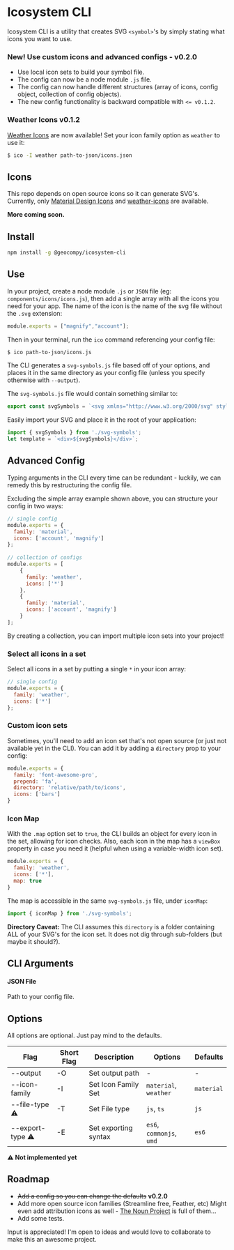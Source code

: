# Icosystem CLI

Icosystem CLI is a utility that creates SVG `<symbol>`'s by simply stating what icons you want to use.

### New! Use custom icons and advanced configs - v0.2.0

- Use local icon sets to build your symbol file.
- The config can now be a node module `.js` file.
- The config can now handle different structures (array of icons, config object, collection of config objects).
- The new config functionality is backward compatible with `<= v0.1.2`.

### Weather Icons v0.1.2

[Weather Icons](https://github.com/erikflowers/weather-icons/) are now available! Set your icon family option as `weather` to use it:

```bash
$ ico -I weather path-to-json/icons.json
```

## Icons

This repo depends on open source icons so it can generate SVG's. Currently, only [Material Design Icons](https://materialdesignicons.com/) and [weather-icons](https://github.com/erikflowers/weather-icons/) are available.

**More coming soon.**

## Install
```bash
npm install -g @geocompy/icosystem-cli
```

## Use

In your project, create a node module `.js` or `JSON` file (eg: `components/icons/icons.js`), then add a single array with all the icons you need for your app. The name of the icon is the name of the svg file without the `.svg` extension:

```javascript
module.exports = ["magnify","account"];
```

Then in your terminal, run the `ico` command referencing your config file:

```bash
$ ico path-to-json/icons.js
```

The CLI generates a `svg-symbols.js` file based off of your options, and places it in the same directory as your config file (unless you specify otherwise with `--output`).

The `svg-symbols.js` file would contain something similar to:

```typescript
export const svgSymbols = `<svg xmlns="http://www.w3.org/2000/svg" style="display: none;"><symbol id="magnify">...</symbol><symbol id="account">...</symbol></svg>`;
```

Easily import your SVG and place it in the root of your application:

```javascript
import { svgSymbols } from './svg-symbols';
let template = `<div>${svgSymbols}</div>`;
```

## Advanced Config

Typing arguments in the CLI every time can be redundant - luckily, we can remedy this by restructuring the config file.

Excluding the simple array example shown above, you can structure your config in two ways:

```javascript
// single config
module.exports = {
  family: 'material',
  icons: ['account', 'magnify']
};
 
// collection of configs
module.exports = [
    {
      family: 'weather',
      icons: ['*']
    },
    {
      family: 'material',
      icons: ['account', 'magnify']
    }
];
```

By creating a collection, you can import multiple icon sets into your project!

### Select all icons in a set

Select all icons in a set by putting a single `*` in your icon array:

```javascript
// single config
module.exports = {
  family: 'weather',
  icons: ['*']
};
```

### Custom icon sets

Sometimes, you'll need to add an icon set that's not open source (or just not available yet in the CLI).
You can add it by adding a `directory` prop to your config:

```javascript
module.exports = {
  family: 'font-awesome-pro',
  prepend: 'fa',
  directory: 'relative/path/to/icons',
  icons: ['bars']
}
```

### Icon Map

With the `.map` option set to `true`, the CLI builds an object for every icon in the set, allowing for icon checks. Also, each icon in the map has a `viewBox` property in case you need it (helpful when using a variable-width icon set).

```javascript
module.exports = {
  family: 'weather',
  icons: ['*'],
  map: true
}
```

The map is accessible in the same `svg-symbols.js` file, under `iconMap`:

```javascript
import { iconMap } from './svg-symbols';
```


**Directory Caveat:** The CLI assumes this `directory` is a folder containing ALL of your SVG's for the icon set.
It does not dig through sub-folders (but maybe it should?).


## CLI Arguments

#### JSON File

Path to your config file.

## Options

All options are optional. Just pay mind to the defaults.

| Flag                   | Short Flag | Description          | Options                  | Defaults
| -----------------------|------------|----------------------|--------------------------|------------
| --output               | -O         | Set output path      | -                        | -
| --icon-family          | -I         | Set Icon Family Set  | `material`, `weather`    | `material`
| --file-type   :warning:| -T         | Set File type        | `js`, `ts`               | `js`
| --export-type :warning:| -E         | Set exporting syntax | `es6`, `commonjs`, `umd` | `es6`

**:warning: Not implemented yet**



## Roadmap

- ~~Add a config so you can change the defaults~~ **v0.2.0**
- Add more open source icon families (Streamline free, Feather, etc) Might even add attribution icons as well - [The Noun Project](http://thenounproject.com) is full of them...
- Add some tests.

Input is appreciated! I'm open to ideas and would love to collaborate to make this an awesome project.
